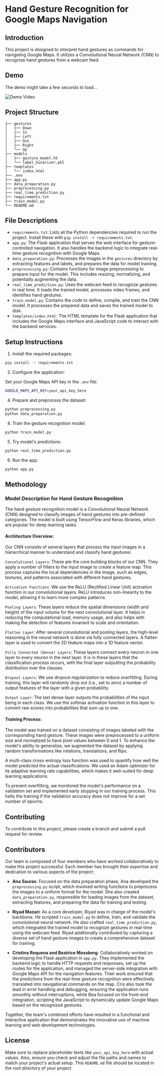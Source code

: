 # Hand Gesture Recognition for Google Maps Navigation

## Introduction
This project is designed to interpret hand gestures as commands for navigating Google Maps. It utilizes a Convolutional Neural Network (CNN) to recognize hand gestures from a webcam feed.

## Demo
The demo might take a few seconds to load...

![Demo Video](/demo/demo.gif)

## Project Structure

    ├── gestures            
    │   ├── Down
    │   ├── In
    │   ├── Left
    │   ├── Out
    │   ├── Right
    │   └── Up
    ├── models               
    │   ├── gesture_model.h5
    │   └── label_binarizer.pkl
    ├── templates            
    │   └── index.html
    ├── .env
    ├── app.py
    ├── data_preparation.py
    ├── preprocessing.py
    ├── real_time_prediction.py
    ├── requirements.txt
    ├── train_model.py
    └── README.md            

## File Descriptions

- `requirements.txt`: Lists all the Python dependencies required to run the project. Install these with `pip install -r requirements.txt`.
- `app.py`: The Flask application that serves the web interface for gesture-controlled navigation. It also handles the backend logic to integrate real-time gesture recognition with Google Maps.
- `data_preparation.py`: Processes the images in the `gestures` directory by extracting features and labels, and prepares the data for model training.
- `preprocessing.py`: Contains functions for image preprocessing to prepare input for the model. This includes resizing, normalizing, and potentially augmenting the data.
- `real_time_prediction.py`: Uses the webcam feed to recognize gestures in real time. It loads the trained model, processes video frames, and identifies hand gestures.
- `train_model.py`: Contains the code to define, compile, and train the CNN model. It processes the prepared data and saves the trained model to disk.
- `templates/index.html`: The HTML template for the Flask application that includes the Google Maps interface and JavaScript code to interact with the backend services.

## Setup Instructions

1. Install the required packages:

```bash
pip install -r requirements.txt
```

2. Configure the application:

Set your Google Maps API key in the `.env` file:
```bash
GOOGLE_MAPS_API_KEY=your_api_key_here
```

4. Prepare and preprocess the dataset:

```bash
python preprocessing.py
python data_preparation.py
```

4. Train the gesture recognition model:

```bash
python train_model.py
```

5. Try model's predictions:

```bash
python real_time_prediction.py
```

6. Run the app:

```bash
python app.py
```
## Methodology

### Model Description for Hand Gesture Recognition

The hand gesture recognition model is a Convolutional Neural Network (CNN) designed to classify images of hand gestures into pre-defined categories. The model is built using TensorFlow and Keras libraries, which are popular for deep learning tasks.

#### Architecture Overview:
Our CNN consists of several layers that process the input images in a hierarchical manner to understand and classify hand gestures:

`Convolutional Layers`: These are the core building blocks of our CNN. They apply a number of filters to the input image to create a feature map. This process captures the local dependencies in the image, such as edges, textures, and patterns associated with different hand gestures.

`Activation Functions`: We use the ReLU (Rectified Linear Unit) activation function in our convolutional layers. ReLU introduces non-linearity to the model, allowing it to learn more complex patterns.

`Pooling Layers`: These layers reduce the spatial dimensions (width and height) of the input volume for the next convolutional layer. It helps in reducing the computational load, memory usage, and also helps with making the detection of features invariant to scale and orientation.

`Flatten Layer`: After several convolutional and pooling layers, the high-level reasoning in the neural network is done via fully connected layers. A flatten layer is used to convert the 2D feature maps into a 1D feature vector.

`Fully Connected (Dense) Layers`: These layers connect every neuron in one layer to every neuron in the next layer. It is in these layers that the classification process occurs, with the final layer outputting the probability distribution over the classes.

`Dropout Layers`: We use dropout regularization to reduce overfitting. During training, this layer will randomly drop out (i.e., set to zero) a number of output features of the layer with a given probability.

`Output Layer`: The last dense layer outputs the probabilities of the input being in each class. We use the softmax activation function in this layer to convert raw scores into probabilities that sum up to one.

#### Training Process:
The model was trained on a dataset consisting of images labeled with the corresponding hand gesture. These images were preprocessed to a uniform size and normalized to have pixel values between 0 and 1. To enhance the model's ability to generalize, we augmented the dataset by applying random transformations like rotations, translations, and flips.

A multi-class cross-entropy loss function was used to quantify how well the model predicted the actual classifications. We used an Adam optimizer for its adaptive learning rate capabilities, which makes it well-suited for deep learning applications.

To prevent overfitting, we monitored the model's performance on a validation set and implemented early stopping in our training process. This halts the training if the validation accuracy does not improve for a set number of epochs.



## Contributing

To contribute to this project, please create a branch and submit a pull request for review.

## Contributors

Our team is composed of four members who have worked collaboratively to make this project successful. Each member has brought their expertise and dedication to various aspects of the project:

- **Ana Sauras**: Focused on the data preparation phase, Ana developed the `preprocessing.py` script, which involved writing functions to preprocess the images to a uniform format for the model. She also created `data_preparation.py`, responsible for loading images from the dataset, extracting features, and preparing the data for training and testing.

- **Riyad Mazari**: As a core developer, Riyad was in charge of the model's backbone. He scripted `train_model.py` to define, train, and validate the convolutional neural network. He also crafted `real_time_prediction.py`, which integrated the trained model to recognize gestures in real-time using the webcam feed. Riyad additionally contributed by capturing a diverse set of hand gesture images to create a comprehensive dataset for training.

- **Cristina Requena and Beatrice Mossberg**: Collaboratively worked on developing the Flask application in `app.py`. They implemented the backend logic to handle HTTP requests and responses, set up the routes for the application, and managed the server-side integration with Google Maps API for the navigation features. Their work ensured that the predictions from the real-time gesture recognition were effectively translated into navigational commands on the map. Cris also took the lead in error handling and debugging, ensuring the application runs smoothly without interruptions, while Bea focused on the front-end integration, scripting the JavaScript to dynamically update Google Maps based on the recognized gestures.

Together, the team's combined efforts have resulted in a functional and interactive application that demonstrates the innovative use of machine learning and web development technologies.

## License

Make sure to replace placeholder texts like `your_api_key_here` with actual values. Also, ensure you check and adjust the file paths and names to match your project's actual setup. This `README.md` file should be located in the root directory of your project.
